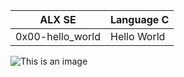 
|   ALX SE   |   Language C  |
| :--------: | -------- |
|0x00-hello_world      | Hello World      |
  ![This is an image](https://myoctocat.com/assets/images/base-octocat.svg)

